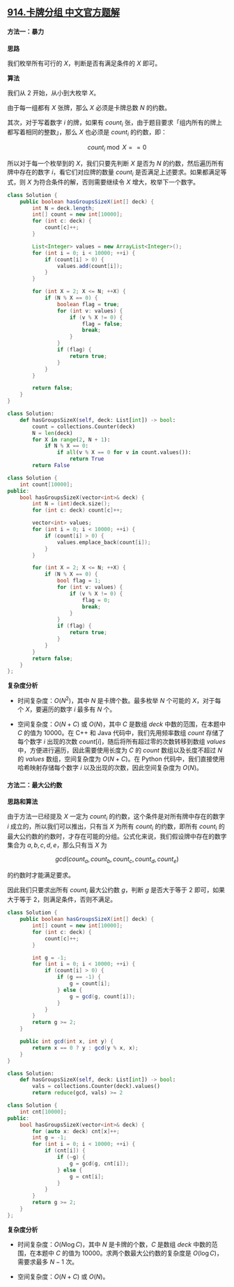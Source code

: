 ## [914.卡牌分组 中文官方题解](https://leetcode.cn/problems/x-of-a-kind-in-a-deck-of-cards/solutions/100000/qia-pai-fen-zu-by-leetcode-solution)
#### 方法一：暴力

**思路**

我们枚举所有可行的 $X$，判断是否有满足条件的 $X$ 即可。

**算法**

我们从 $2$ 开始，从小到大枚举 $X$。

由于每一组都有 $X$ 张牌，那么 $X$ 必须是卡牌总数 $N$ 的约数。

其次，对于写着数字 $i$ 的牌，如果有 $\textit{count}_i$ 张，由于题目要求「组内所有的牌上都写着相同的整数」，那么 $X$ 也必须是 $\textit{count}_i$ 的约数，即：

$$
\textit{count}_i \bmod X == 0
$$

所以对于每一个枚举到的 $X$，我们只要先判断 $X$ 是否为 $N$ 的约数，然后遍历所有牌中存在的数字 $i$，看它们对应牌的数量 $\textit{count}_i$ 是否满足上述要求。如果都满足等式，则 $X$ 为符合条件的解，否则需要继续令 $X$ 增大，枚举下一个数字。

```Java [sol1-Java]
class Solution {
    public boolean hasGroupsSizeX(int[] deck) {
        int N = deck.length;
        int[] count = new int[10000];
        for (int c: deck) {
            count[c]++;
        }

        List<Integer> values = new ArrayList<Integer>();
        for (int i = 0; i < 10000; ++i) {
            if (count[i] > 0) {
                values.add(count[i]);
            }
        }

        for (int X = 2; X <= N; ++X) {
            if (N % X == 0) {
                boolean flag = true;
                for (int v: values) {
                    if (v % X != 0) {
                        flag = false;
                        break;
                    }
                }
                if (flag) {
                    return true;
                }
            }
        }

        return false;
    }
}
```

```Python [sol1-Python3]
class Solution:
    def hasGroupsSizeX(self, deck: List[int]) -> bool:
        count = collections.Counter(deck)
        N = len(deck)
        for X in range(2, N + 1):
            if N % X == 0:
                if all(v % X == 0 for v in count.values()):
                    return True
        return False
```

```C++ [sol1-C++]
class Solution {
    int count[10000];
public:
    bool hasGroupsSizeX(vector<int>& deck) {
        int N = (int)deck.size();
        for (int c: deck) count[c]++;

        vector<int> values;
        for (int i = 0; i < 10000; ++i) {
            if (count[i] > 0) {
                values.emplace_back(count[i]);
            }
        }

        for (int X = 2; X <= N; ++X) {
            if (N % X == 0) {
                bool flag = 1;
                for (int v: values) {
                    if (v % X != 0) {
                        flag = 0;
                        break;
                    }
                }
                if (flag) {
                    return true;
                }
            }
        }
        return false;
    }
};
```

**复杂度分析**

- 时间复杂度：$O(N^2)$，其中 $N$ 是卡牌个数。最多枚举 $N$ 个可能的 $X$，对于每个 $X$，要遍历的数字 $i$ 最多有 $N$ 个。

- 空间复杂度：$O(N + C)$ 或 $O(N)$，其中 $C$ 是数组 $\textit{deck}$ 中数的范围，在本题中 $C$ 的值为 $10000$。在 $\text{C++}$ 和 $\text{Java}$ 代码中，我们先用频率数组 $\textit{count}$ 存储了每个数字 $i$ 出现的次数 $\textit{count}[i]$，随后将所有超过零的次数转移到数组 $\textit{values}$ 中，方便进行遍历，因此需要使用长度为 $C$ 的 $\textit{count}$ 数组以及长度不超过 $N$ 的 $\textit{values}$ 数组，空间复杂度为 $O(N + C)$。在 $\text{Python}$ 代码中，我们直接使用哈希映射存储每个数字 $i$ 以及出现的次数，因此空间复杂度为 $O(N)$。

#### 方法二：最大公约数

**思路和算法**

由于方法一已经提及 $X$ 一定为 $\textit{count}_i$ 的约数，这个条件是对所有牌中存在的数字 $i$ 成立的，所以我们可以推出，只有当 $X$ 为所有 $\textit{count}_i$ 的约数，即所有 $\textit{count}_i$ 的最大公约数的约数时，才存在可能的分组。公式化来说，我们假设牌中存在的数字集合为 $a, b, c, d, e$，那么只有当 $X$ 为

$$
gcd(\textit{count}_a,\textit{count}_b,\textit{count}_c,\textit{count}_d,\textit{count}_e)
$$

的约数时才能满足要求。

因此我们只要求出所有 $\textit{count}_i$ 最大公约数 $g$，判断 $g$ 是否大于等于 $2$ 即可，如果大于等于 $2$，则满足条件，否则不满足。

```Java [sol2-Java]
class Solution {
    public boolean hasGroupsSizeX(int[] deck) {
        int[] count = new int[10000];
        for (int c: deck) {
            count[c]++;
        }

        int g = -1;
        for (int i = 0; i < 10000; ++i) {
            if (count[i] > 0) {
                if (g == -1) {
                    g = count[i];
                } else {
                    g = gcd(g, count[i]);
                }
            }
        }
        return g >= 2;
    }

    public int gcd(int x, int y) {
        return x == 0 ? y : gcd(y % x, x);
    }
}
```

```Python [sol2-Python3]
class Solution:
    def hasGroupsSizeX(self, deck: List[int]) -> bool:
        vals = collections.Counter(deck).values()
        return reduce(gcd, vals) >= 2
```

```C++ [sol2-C++]
class Solution {
    int cnt[10000];
public:
    bool hasGroupsSizeX(vector<int>& deck) {
        for (auto x: deck) cnt[x]++;
        int g = -1;
        for (int i = 0; i < 10000; ++i) {
            if (cnt[i]) {
                if (~g) {
                    g = gcd(g, cnt[i]);
                } else {
                    g = cnt[i];
                }
            }
        }
        return g >= 2;
    }
};
```

**复杂度分析**

- 时间复杂度：$O(N \log C)$，其中 $N$ 是卡牌的个数，$C$ 是数组 $\textit{deck}$ 中数的范围，在本题中 $C$ 的值为 $10000$。求两个数最大公约数的复杂度是 $O(\log C)$，需要求最多 $N - 1$ 次。

- 空间复杂度：$O(N + C)$ 或 $O(N)$。